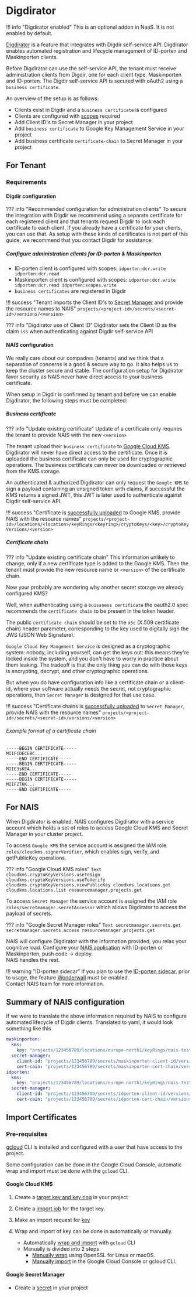 # Digdirator

!!! info "Digdirator enabled"
    This is an optional addon in NaaS. It is not enabled by default.

[Digdirator](https://github.com/nais/digdirator) is a feature that integrates with Digdir self-service API. Digdirator
enables automated registration and lifecycle management of ID-porten and Maskinporten clients.

Before Digdirator can use the self-service API, the tenant must receive administration clients from Digdir,
one for each client type, Maskinporten and ID-porten.
The Digdir self-service API is secured with oAuth2 using a `business certificate`.

An overview of the setup is as follows:

* Clients exist in Digdir and a `business certificate` is configured
* Clients are configured with [scopes](#digdir-configuration) required
* Add Client ID's to Secret Manager in your project
* Add `business certificate` to Google Key Management Service in your project
* Add business certificate `certificate-chain` to Secret Manager in your project

## For Tenant

### Requirements

#### Digdir configuration

??? info "Recommended configuration for administration clients"
    To secure the integration with Digdir we recommend using a separate certificate for each registered client and that tenants request Digdir to lock each
    certificate to each client. If you already have a certificate for your clients, you can use that. As setup with these kinds of certificates
    is not part of this guide, we recommend that you contact Digdir for assistance.

##### Configure administration clients for ID-porten & Maskinporten

* ID-porten client is configured with scopes: `idporten:dcr.write idporten:dcr.read`
* Maskinporten client is configured with scopes: `idporten:dcr.write idporten:dcr.read idporten:scopes.write`
* `business certificates` are registered in Digdir

!!! success "Tenant imports the Client ID's to [Secret Manager](#google-secret-manager) and provide the resource names to NAIS"
    `projects/<project-id>/secrets/<secret-id>/versions/<version>`

??? info "Digdirator use of Client ID"
    Digdirator sets the Client ID as the claim `iss` when authenticating against Digdir self-service API

#### NAIS configuration

We really care about our compadres (tenants) and we think that a separation of concerns is a good & secure way to
go.
It also helps us to keep the cluster secure and stable. The configuration setup for Digdirator favor security as
NAIS never have direct access to your business certificate.

When setup in Digdir is confirmed by tenant and before we can enable Digdirator, the following steps must be completed:

##### Business certificate

??? info "Update existing certificate"
    Update of a certificate only requires the tenant to provide NAIS with the new `<version>`

The tenant upload their `business certificate` to
[Google Cloud KMS](https://cloud.google.com/kms/docs/how-tos). Digdirator will never have direct access to the certificate.
Once it is uploaded the business certificate can only be used for cryptographic operations.
The business certificate can never be downloaded or retrieved from the KMS storage.

An authenticated & authorized Digdirator can only request the `Google KMS` to sign a payload containing an unsigned
token with claims, if successful the KMS returns a signed JWT, this JWT is later used to authenticate against Digdir self-service
API.

!!! success "Certificate is [successfully uploaded](#import-certificates) to Google KMS, provide NAIS with the resource names"
    `projects/<project-id>/locations/<location>/keyRings/<keyring>/cryptoKeys/<key>/cryptoKeyVersions/<version>`

##### Certificate chain

??? info "Update existing certificate chain"
    This information unlikely to change, only if a new certificate type is added to the Google KMS.
    Then the tenant must provide the new resource name or `<version>` of the certificate chain.

Now your probably are wondering why another secret storage we already configured KMS?

Well, when authenticating using a `buissness certificate` the oauth2.0 spec recommends the `certificate chain` to be
present in the token header.

The public `certificate chain` should be set to the `x5c` (X.509 certificate chain) header parameter, corresponding to
the key used to digitally sign the JWS (JSON Web Signature).

`Google Cloud Key Mangement Service` is designed as a cryptographic system: nobody, including yourself, can get the keys
out: this means they're locked inside the system, and you don't have to worry in practice about them leaking.
The tradeoff is that the only thing you can do with those keys is encrypting, decrypt, and other cryptographic
operations.

But when you do have configuration info like a certificate chain or a client-id, where your software actually needs the
secret, not cryptographic operations, then `Secret Manager` is designed for that use case.

!!! success "Certificate chains is [successfully uploaded](#import-certificates) to `Secret Manager`, provide NAIS with the resource names"
    `projects/<project-id>/secrets/<secret-id>/versions/<version>`

###### Example format of a certificate chain

```Text
-----BEGIN CERTIFICATE-----
MIIFCDECEBC...
-----END CERTIFICATE-----
-----BEGIN CERTIFICATE-----
MIIE3sKEA...
-----END CERTIFICATE-----
-----BEGIN CERTIFICATE-----
MIIFZTKK...
-----END CERTIFICATE-----
```

## For NAIS

When Digdirator is enabled, NAIS configures Digdirator with a service account which holds a set of roles to access Google Cloud KMS and Secret Manager in your
cluster project. 

To access `Google KMS` the service account is assigned the IAM role `roles/cloudkms.signerVerifier`,
which enables sign, verify, and getPublicKey operations.

??? info "Google Cloud KMS roles"
    ```Text
    cloudkms.cryptoKeyVersions.useToSign
    cloudkms.cryptoKeyVersions.useToVerify
    cloudkms.cryptoKeyVersions.viewPublicKey
    cloudkms.locations.get
    cloudkms.locations.list
    resourcemanager.projects.get
    ```

To access `Secret Manager` the service account is assigned the IAM role `roles/secretmanager.secretAccessor` which allows Digdirator to
access the payload of secrets.

??? info "Google Secret Manager roles"
    ```Text
    secretmanager.secrets.get
    secretmanager.secrets.access
    resourcemanager.projects.get
    ```

NAIS will configure Digdirator with the information provided, you relax your cognitive load.
Configure your [NAIS application](https://docs.nais.io/nais-application/application/) with ID-porten or Maskinporten, push code -> deploy.  
NAIS handles the rest.

!!! warning "ID-porten sidecar"
    If you plan to use the [ID-porten sidecar](https://docs.nais.io/security/auth/idporten/sidecar/?h=sidecar), prior to usage, the feature [Wonderwall](https://docs.nais.io/appendix/wonderwall/) must be enabled.  
    Contact NAIS team for more information.

## Summary of NAIS configuration

If we were to translate the above information required by NAIS to configure automated lifecycle of Digdir clients.
Translated to yaml, it would look something like this

```yaml
maskinporten:
  kms:
    key: "projects/123456789/locations/europe-north1/keyRings/nais-test/cryptoKeys/maskinporten-cert-chain/cryptoKeyVersions/1"
  secret-manager:
    client-id: "projects/123456789/secrets/maskinporten-client-id/versions/1"
    cert-cain: "projects/123456789/secrets/maskinporten-cert-chain/versions/1"
idporten:
  kms:
    key: "projects/123456789/locations/europe-north1/keyRings/nais-test/cryptoKeys/idporten-cert-chain/cryptoKeyVersions/1"
  secret-manager:
    client-id: "projects/123456789/secrets/idporten-client-id/versions/1"
    cert-cain: "projects/123456789/secrets/idporten-cert-chain/versions/1"
```

## Import Certificates

### Pre-requisites

[gcloud](https://cloud.google.com/sdk/docs/install) CLI is installed and configured with a user that have access to the
project.

Some configuration can be done in the Google Cloud Console, automatic wrap and import must be done with the `gcloud`
CLI.

#### Google Cloud KMS

1. Create a [target key and key ring](https://cloud.google.com/kms/docs/importing-a-key#create_targets) in your project
2. Create a [import job](https://cloud.google.com/kms/docs/importing-a-key#import_job) for the target key.
3. Make an import request for [key](https://cloud.google.com/kms/docs/importing-a-key#request_import)

4. Wrap and import of key can be done in automatically or manually.

    * Automatically [wrap and import](https://cloud.google.com/kms/docs/importing-a-key#automatically_wrap_and_import)
      with `gcloud` CLI
    * Manually is divided into 2 steps
        * [Manually wrap](https://cloud.google.com/kms/docs/wrapping-a-key) using OpenSSL for Linux or macOS.
        * [Manually import](https://cloud.google.com/kms/docs/importing-a-key#importing_a_manually-wrapped_key) in the
          Google
          Cloud Console or gcloud CLI.

#### Google Secret Manager

* Create a [secret](https://cloud.google.com/secret-manager/docs/creating-and-accessing-secrets#creating_a_secret) in
  your project

